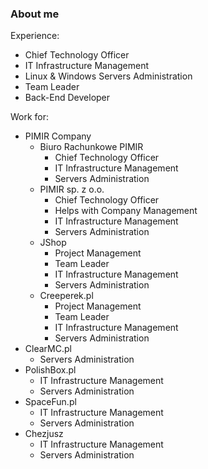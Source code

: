 ### About me
Experience: 
- Chief Technology Officer 
- IT Infrastructure Management 
- Linux & Windows Servers Administration
- Team Leader
- Back-End Developer

Work for:
- PIMIR Company
   * Biuro Rachunkowe PIMIR
     * Chief Technology Officer
     * IT Infrastructure Management
     * Servers Administration
   * PIMIR sp. z o.o.
     * Chief Technology Officer
     * Helps with Company Management
     * IT Infrastructure Management
     * Servers Administration
   * JShop
     * Project Management
     * Team Leader
     * IT Infrastructure Management
     * Servers Administration
   * Creeperek.pl
     * Project Management
     * Team Leader
     * IT Infrastructure Management
     * Servers Administration
- ClearMC.pl
   * Servers Administration
- PolishBox.pl
   * IT Infrastructure Management
   * Servers Administration
- SpaceFun.pl
   * IT Infrastructure Management
   * Servers Administration
- Chezjusz
   * IT Infrastructure Management
   * Servers Administration
